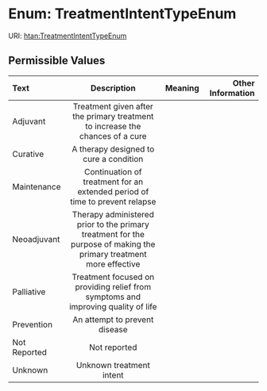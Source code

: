 
# Enum: TreatmentIntentTypeEnum



URI: [htan:TreatmentIntentTypeEnum](https://w3id.org/htan/TreatmentIntentTypeEnum)


## Permissible Values

| Text | Description | Meaning | Other Information |
| :--- | :---: | :---: | ---: |
| Adjuvant | Treatment given after the primary treatment to increase the chances of a cure |  |  |
| Curative | A therapy designed to cure a condition |  |  |
| Maintenance | Continuation of treatment for an extended period of time to prevent relapse |  |  |
| Neoadjuvant | Therapy administered prior to the primary treatment for the purpose of making the primary treatment more effective |  |  |
| Palliative | Treatment focused on providing relief from symptoms and improving quality of life |  |  |
| Prevention | An attempt to prevent disease |  |  |
| Not Reported | Not reported |  |  |
| Unknown | Unknown treatment intent |  |  |

